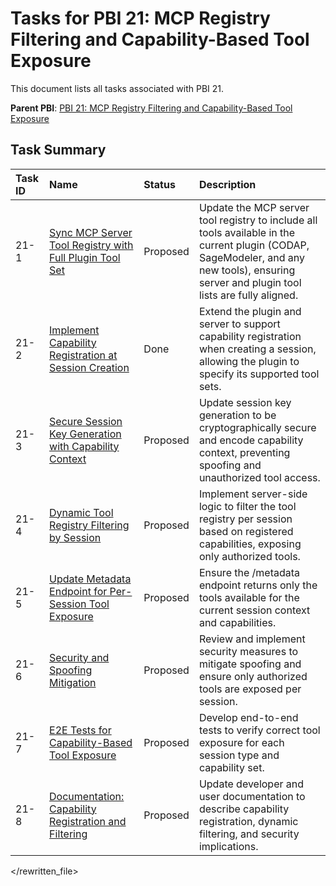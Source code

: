 # Tasks for PBI 21: MCP Registry Filtering and Capability-Based Tool Exposure

This document lists all tasks associated with PBI 21.

**Parent PBI**: [PBI 21: MCP Registry Filtering and Capability-Based Tool Exposure](./prd.md)

## Task Summary

| Task ID | Name | Status | Description |
| :------ | :--- | :----- | :---------- |
| 21-1 | [Sync MCP Server Tool Registry with Full Plugin Tool Set](./21-1.md) | Proposed | Update the MCP server tool registry to include all tools available in the current plugin (CODAP, SageModeler, and any new tools), ensuring server and plugin tool lists are fully aligned. |
| 21-2 | [Implement Capability Registration at Session Creation](./21-2.md) | Done | Extend the plugin and server to support capability registration when creating a session, allowing the plugin to specify its supported tool sets. |
| 21-3 | [Secure Session Key Generation with Capability Context](./21-3.md) | Proposed | Update session key generation to be cryptographically secure and encode capability context, preventing spoofing and unauthorized tool access. |
| 21-4 | [Dynamic Tool Registry Filtering by Session](./21-4.md) | Proposed | Implement server-side logic to filter the tool registry per session based on registered capabilities, exposing only authorized tools. |
| 21-5 | [Update Metadata Endpoint for Per-Session Tool Exposure](./21-5.md) | Proposed | Ensure the /metadata endpoint returns only the tools available for the current session context and capabilities. |
| 21-6 | [Security and Spoofing Mitigation](./21-6.md) | Proposed | Review and implement security measures to mitigate spoofing and ensure only authorized tools are exposed per session. |
| 21-7 | [E2E Tests for Capability-Based Tool Exposure](./21-7.md) | Proposed | Develop end-to-end tests to verify correct tool exposure for each session type and capability set. |
| 21-8 | [Documentation: Capability Registration and Filtering](./21-8.md) | Proposed | Update developer and user documentation to describe capability registration, dynamic filtering, and security implications. |

</rewritten_file> 